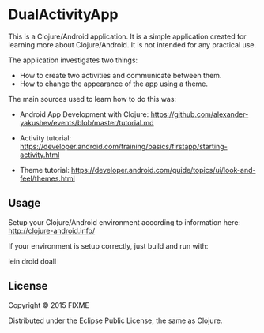 # DualActivityApp

This is a Clojure/Android application. It is a simple application created for learning more about Clojure/Android. It is not intended for any practical use. 

The application investigates two things:

* How to create two activities and communicate between them.
* How to change the appearance of the app using a theme.

The main sources used to learn how to do this was:

* Android App Development with Clojure: https://github.com/alexander-yakushev/events/blob/master/tutorial.md

* Activity tutorial: https://developer.android.com/training/basics/firstapp/starting-activity.html

* Theme tutorial: https://developer.android.com/guide/topics/ui/look-and-feel/themes.html


## Usage

Setup your Clojure/Android environment according to information here: http://clojure-android.info/

If your environment is setup correctly, just build and run with:

lein droid doall


## License

Copyright © 2015 FIXME

Distributed under the Eclipse Public License, the same as Clojure.

